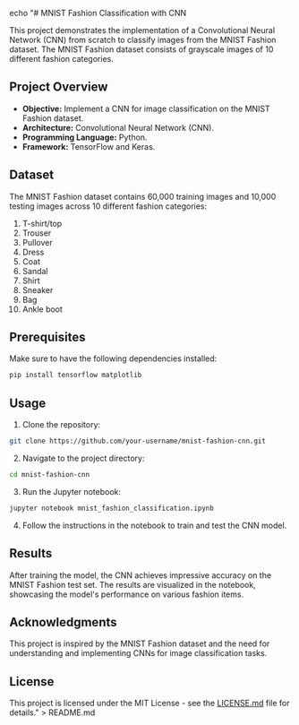 echo "# MNIST Fashion Classification with CNN

This project demonstrates the implementation of a Convolutional Neural Network (CNN) from scratch to classify images from the MNIST Fashion dataset. The MNIST Fashion dataset consists of grayscale images of 10 different fashion categories.

## Project Overview

- **Objective:** Implement a CNN for image classification on the MNIST Fashion dataset.
- **Architecture:** Convolutional Neural Network (CNN).
- **Programming Language:** Python.
- **Framework:** TensorFlow and Keras.

## Dataset

The MNIST Fashion dataset contains 60,000 training images and 10,000 testing images across 10 different fashion categories:

1. T-shirt/top
2. Trouser
3. Pullover
4. Dress
5. Coat
6. Sandal
7. Shirt
8. Sneaker
9. Bag
10. Ankle boot

## Prerequisites

Make sure to have the following dependencies installed:

```bash
pip install tensorflow matplotlib
```

## Usage

1. Clone the repository:

```bash
git clone https://github.com/your-username/mnist-fashion-cnn.git
```

2. Navigate to the project directory:

```bash
cd mnist-fashion-cnn
```

3. Run the Jupyter notebook:

```bash
jupyter notebook mnist_fashion_classification.ipynb
```

4. Follow the instructions in the notebook to train and test the CNN model.

## Results

After training the model, the CNN achieves impressive accuracy on the MNIST Fashion test set. The results are visualized in the notebook, showcasing the model's performance on various fashion items.

## Acknowledgments

This project is inspired by the MNIST Fashion dataset and the need for understanding and implementing CNNs for image classification tasks.

## License

This project is licensed under the MIT License - see the [LICENSE.md](LICENSE.md) file for details." > README.md
